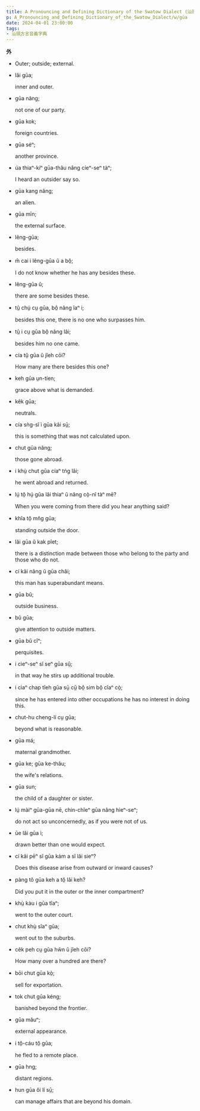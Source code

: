 ```yaml
---
title: A Pronouncing and Defining Dictionary of the Swatow Dialect (汕頭方言音義字典) / gūa
p: A_Pronouncing_and_Defining_Dictionary_of_the_Swatow_Dialect/w/gūa
date: 2024-04-01 23:00:00
tags: 
- 汕頭方言音義字典
---
```



**外**
- Outer; outside; external.

- lăi gūa;

  inner and outer.

- gūa nâng;

  not one of our party.

- gūa kok;

  foreign countries.

- gūa séⁿ;

  another province.

- úa thiaⁿ-kíⁿ gūa-thâu nâng cíeⁿ-seⁿ tàⁿ;

  I heard an outsider say so.

- gūa kang nâng;

  an alien.

- gūa mīn;

  the external surface.

- lêng-gūa;

  besides.

- m̄ cai i lêng-gūa ŭ a bô̤;

  I do not know whether he has any besides these.

- lêng-gūa ŭ;

  there are some besides these.

- tṳ̂ chṳ́ cṳ gūa, bô̤ nâng îaⁿ i;

  besides this one, there is no one who surpasses him.

- tṳ̂ i cṳ gūa bô̤ nâng lâi;

  besides him no one came.

- cía tṳ̂ gūa ŭ jîeh cōi?

  How many are there besides this one?

- keh gūa ṳn-tíen;

  grace above what is demanded.

- kêk gūa;

  neutrals.

- cía sǹg-sĭ ì gūa kâi sṳ̄;

  this is something that was not calculated upon.

- chut gūa nâng;

  those gone abroad.

- i khṳ̀ chut gūa cíaⁿ tńg lâi;

  he went abroad and returned.

- lṳ́ tŏ̤ hṳ́ gūa lâi thiaⁿ ŭ nâng cò̤-nî tàⁿ mē?

  When you were coming from there did you hear anything said?

- khĭa tŏ̤ mn̂g gūa;

  standing outside the door.

- lăi gūa ŭ kak pîet;

  there is a distinction made between those who belong to the party and those who do not.

- cí kâi nâng ŭ gūa châi;

  this man has superabundant means.

- gūa bŭ;

  outside business.

- bŭ gūa;

  give attention to outside matters.

- gūa bŭ cîⁿ;

  perquisites.

- i cìeⁿ-seⁿ sĭ seⁿ gūa sṳ̄;

  in that way he stirs up additional trouble.

- i cìaⁿ chap tîeh gūa sṳ̄ cṳ̄ bô̤ sim bô̤ cîaⁿ cò̤;

  since he has entered into other occupations he has no interest in doing this.

- chut-hu cheng-lí cṳ gūa;

  beyond what is reasonable.

- gūa má;

  maternal grandmother.

- gūa ke; gūa ke-thâu;

  the wife's relations.

- gūa sun;

  the child of a daughter or sister.

- lṳ́ màiⁿ gūa-gūa nē, chin-chĭeⁿ gūa nâng hìeⁿ-seⁿ;

  do not act so unconcernedly, as if you were not of us.

- ūe lâi gūa ì;

  drawn better than one would expect.

- cí kâi pēⁿ sĭ gūa kám a sĭ lăi sieⁿ?

  Does this disease arise from outward or inward causes?

- pàng tŏ gūa keh a tŏ̤ lăi keh?

  Did you put it in the outer or the inner compartment?

- khṳ̀ kàu i gūa tîaⁿ;

  went to the outer court.

- chut khṳ̀ sîaⁿ gūa;

  went out to the suburbs.

- cêk peh cṳ gūa hŵn ŭ jîeh cōi?

  How many over a hundred are there?

- bōi chut gūa kò̤;

  sell for exportation.

- tok chut gūa kéng;

  banished beyond the frontier.

- gūa măuⁿ;

  external appearance.

- i tô̤-cáu tŏ̤ gūa;

  he fled to a remote place.

- gūa hng;

  distant regions.

- hun gūa ŏi lí sṳ̄;

  can manage affairs that are beyond his domain.